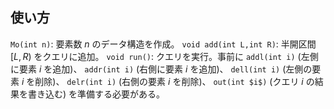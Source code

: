 ## 使い方

`Mo(int n)`: 要素数 $n$ のデータ構造を作成。
`void add(int L,int R)`: 半開区間 $[L,R)$ をクエリに追加。
`void run()`: クエリを実行。事前に `addl(int i)` (左側に要素 $i$ を追加)、 `addr(int i)` (右側に要素 $i$ を追加)、 `dell(int i)` (左側の要素 $i$ を削除)、 `delr(int i)` (右側の要素 $i$ を削除)、 `out(int $i$)` (クエリ $i$ の結果を書き込む) を準備する必要がある。
